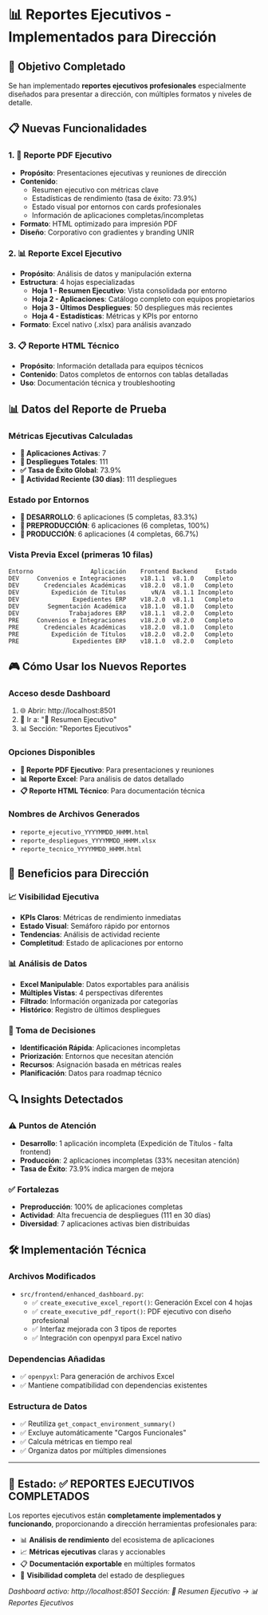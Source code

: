 # 📊 Reportes Ejecutivos - Implementados para Dirección

## 🎯 Objetivo Completado

Se han implementado **reportes ejecutivos profesionales** especialmente diseñados para presentar a dirección, con múltiples formatos y niveles de detalle.

## 📋 Nuevas Funcionalidades

### 1. **📄 Reporte PDF Ejecutivo**
- **Propósito**: Presentaciones ejecutivas y reuniones de dirección
- **Contenido**: 
  - Resumen ejecutivo con métricas clave
  - Estadísticas de rendimiento (tasa de éxito: 73.9%)
  - Estado visual por entornos con cards profesionales
  - Información de aplicaciones completas/incompletas
- **Formato**: HTML optimizado para impresión PDF
- **Diseño**: Corporativo con gradientes y branding UNIR

### 2. **📊 Reporte Excel Ejecutivo**
- **Propósito**: Análisis de datos y manipulación externa
- **Estructura**: 4 hojas especializadas
  - **Hoja 1 - Resumen Ejecutivo**: Vista consolidada por entorno
  - **Hoja 2 - Aplicaciones**: Catálogo completo con equipos propietarios
  - **Hoja 3 - Últimos Despliegues**: 50 despliegues más recientes
  - **Hoja 4 - Estadísticas**: Métricas y KPIs por entorno
- **Formato**: Excel nativo (.xlsx) para análisis avanzado

### 3. **📋 Reporte HTML Técnico**
- **Propósito**: Información detallada para equipos técnicos
- **Contenido**: Datos completos de entornos con tablas detalladas
- **Uso**: Documentación técnica y troubleshooting

## 📊 Datos del Reporte de Prueba

### **Métricas Ejecutivas Calculadas**
- **📱 Aplicaciones Activas**: 7
- **🚀 Despliegues Totales**: 111
- **✅ Tasa de Éxito Global**: 73.9%
- **📅 Actividad Reciente (30 días)**: 111 despliegues

### **Estado por Entornos**
- **🔧 DESARROLLO**: 6 aplicaciones (5 completas, 83.3%)
- **🧪 PREPRODUCCIÓN**: 6 aplicaciones (6 completas, 100%)
- **🌟 PRODUCCIÓN**: 6 aplicaciones (4 completas, 66.7%)

### **Vista Previa Excel** (primeras 10 filas)
```
Entorno                Aplicación    Frontend Backend     Estado
DEV     Convenios e Integraciones    v18.1.1  v8.1.0   Completo
DEV       Credenciales Académicas    v18.2.0  v8.1.0   Completo
DEV         Expedición de Títulos       vN/A  v8.1.1 Incompleto
DEV               Expedientes ERP    v18.2.0  v8.1.1   Completo
DEV        Segmentación Académica    v18.1.0  v8.1.0   Completo
DEV              Trabajadores ERP    v18.1.1  v8.2.0   Completo
PRE     Convenios e Integraciones    v18.2.0  v8.2.0   Completo
PRE       Credenciales Académicas    v18.2.0  v8.1.0   Completo
PRE         Expedición de Títulos    v18.2.0  v8.2.0   Completo
PRE               Expedientes ERP    v18.1.0  v8.2.0   Completo
```

## 🎮 Cómo Usar los Nuevos Reportes

### **Acceso desde Dashboard**
1. 🌐 Abrir: http://localhost:8501
2. 📍 Ir a: "🎯 Resumen Ejecutivo"
3. 📊 Sección: "Reportes Ejecutivos"

### **Opciones Disponibles**
- **📄 Reporte PDF Ejecutivo**: Para presentaciones y reuniones
- **📊 Reporte Excel**: Para análisis de datos detallado
- **📋 Reporte HTML Técnico**: Para documentación técnica

### **Nombres de Archivos Generados**
- `reporte_ejecutivo_YYYYMMDD_HHMM.html`
- `reporte_despliegues_YYYYMMDD_HHMM.xlsx`
- `reporte_tecnico_YYYYMMDD_HHMM.html`

## 💼 Beneficios para Dirección

### **📈 Visibilidad Ejecutiva**
- **KPIs Claros**: Métricas de rendimiento inmediatas
- **Estado Visual**: Semáforo rápido por entornos
- **Tendencias**: Análisis de actividad reciente
- **Completitud**: Estado de aplicaciones por entorno

### **📊 Análisis de Datos**
- **Excel Manipulable**: Datos exportables para análisis
- **Múltiples Vistas**: 4 perspectivas diferentes
- **Filtrado**: Información organizada por categorías
- **Histórico**: Registro de últimos despliegues

### **🎯 Toma de Decisiones**
- **Identificación Rápida**: Aplicaciones incompletas
- **Priorización**: Entornos que necesitan atención
- **Recursos**: Asignación basada en métricas reales
- **Planificación**: Datos para roadmap técnico

## 🔍 Insights Detectados

### **⚠️ Puntos de Atención**
- **Desarrollo**: 1 aplicación incompleta (Expedición de Títulos - falta frontend)
- **Producción**: 2 aplicaciones incompletas (33% necesitan atención)
- **Tasa de Éxito**: 73.9% indica margen de mejora

### **✅ Fortalezas**
- **Preproducción**: 100% de aplicaciones completas
- **Actividad**: Alta frecuencia de despliegues (111 en 30 días)
- **Diversidad**: 7 aplicaciones activas bien distribuidas

## 🛠️ Implementación Técnica

### **Archivos Modificados**
- `src/frontend/enhanced_dashboard.py`:
  - ✅ `create_executive_excel_report()`: Generación Excel con 4 hojas
  - ✅ `create_executive_pdf_report()`: PDF ejecutivo con diseño profesional
  - ✅ Interfaz mejorada con 3 tipos de reportes
  - ✅ Integración con openpyxl para Excel nativo

### **Dependencias Añadidas**
- ✅ `openpyxl`: Para generación de archivos Excel
- ✅ Mantiene compatibilidad con dependencias existentes

### **Estructura de Datos**
- ✅ Reutiliza `get_compact_environment_summary()`
- ✅ Excluye automáticamente "Cargos Funcionales"
- ✅ Calcula métricas en tiempo real
- ✅ Organiza datos por múltiples dimensiones

---

## 🎉 Estado: ✅ REPORTES EJECUTIVOS COMPLETADOS

Los reportes ejecutivos están **completamente implementados y funcionando**, proporcionando a dirección herramientas profesionales para:

- 📊 **Análisis de rendimiento** del ecosistema de aplicaciones
- 📈 **Métricas ejecutivas** claras y accionables  
- 📋 **Documentación exportable** en múltiples formatos
- 🎯 **Visibilidad completa** del estado de despliegues

*Dashboard activo: http://localhost:8501*
*Sección: 🎯 Resumen Ejecutivo → 📊 Reportes Ejecutivos*